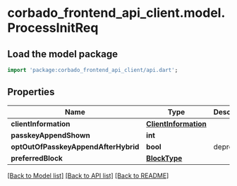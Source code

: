 # corbado_frontend_api_client.model.ProcessInitReq

## Load the model package
```dart
import 'package:corbado_frontend_api_client/api.dart';
```

## Properties
Name | Type | Description | Notes
------------ | ------------- | ------------- | -------------
**clientInformation** | [**ClientInformation**](ClientInformation.md) |  | 
**passkeyAppendShown** | **int** |  | [optional] 
**optOutOfPasskeyAppendAfterHybrid** | **bool** | deprecated | [optional] 
**preferredBlock** | [**BlockType**](BlockType.md) |  | [optional] 

[[Back to Model list]](../README.md#documentation-for-models) [[Back to API list]](../README.md#documentation-for-api-endpoints) [[Back to README]](../README.md)


